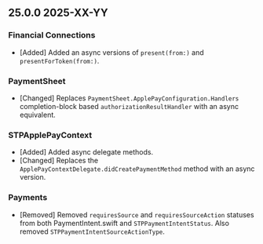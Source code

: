 ## 25.0.0 2025-XX-YY
### Financial Connections
* [Added] Added an async versions of `present(from:)` and `presentForToken(from:)`.

### PaymentSheet
* [Changed] Replaces `PaymentSheet.ApplePayConfiguration.Handlers` completion-block based `authorizationResultHandler` with an async equivalent.

### STPApplePayContext
* [Added] Added async delegate methods.
* [Changed] Replaces the `ApplePayContextDelegate.didCreatePaymentMethod` method with an async version.

### Payments
* [Removed] Removed `requiresSource` and `requiresSourceAction` statuses from both PaymentIntent.swift and `STPPaymentIntentStatus`. Also removed `STPPaymentIntentSourceActionType`.

